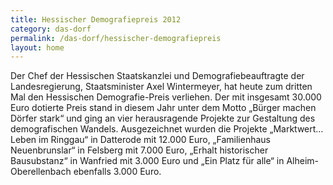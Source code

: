 ```yaml
---
title: Hessischer Demografiepreis 2012
category: das-dorf
permalink: /das-dorf/hessischer-demografiepreis
layout: home
---
```


Der Chef der Hessischen Staatskanzlei und Demografiebeauftragte der Landesregierung, Staatsminister Axel Wintermeyer, hat heute zum dritten Mal den Hessischen Demografie-Preis verliehen. Der mit insgesamt 30.000 Euro dotierte Preis stand in diesem Jahr unter dem Motto „Bürger machen Dörfer stark“ und ging an vier herausragende Projekte zur Gestaltung des demografischen Wandels. Ausgezeichnet wurden die Projekte „Marktwert… Leben im Ringgau“ in Datterode mit 12.000 Euro, „Familienhaus Neuenbrunslar“ in Felsberg mit 7.000 Euro, „Erhalt historischer Bausubstanz“ in Wanfried mit 3.000 Euro und „Ein Platz für alle“ in Alheim-Oberellenbach ebenfalls 3.000 Euro.